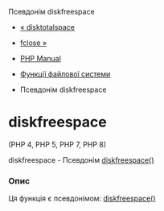 Псевдонім diskfreespace

-   [« disktotalspace](function.disk-total-space.html)
    
-   [fclose »](function.fclose.html)
    
-   [PHP Manual](index.html)
    
-   [Функції файлової системи](ref.filesystem.html)
    
-   Псевдонім diskfreespace
    

# diskfreespace

(PHP 4, PHP 5, PHP 7, PHP 8)

diskfreespace - Псевдонім [diskfreespace()](function.disk-free-space.html)

### Опис

Ця функція є псевдонімом: [diskfreespace()](function.disk-free-space.html)